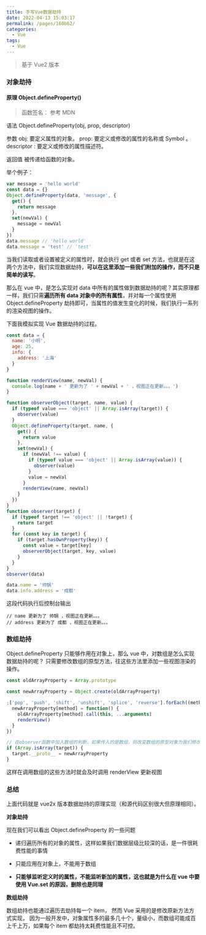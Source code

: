 ```yaml
---
title: 手写Vue数据劫持
date: 2022-04-13 15:03:17
permalink: /pages/160b62/
categories:
  - Vue
tags:
  - Vue
---
```


> 基于 Vue2 版本

### 对象劫持

#### 原理 Object.defineProperty()

> 函数签名： 参考 MDN

语法
Object.defineProperty(obj, prop, descriptor)

参数
obj: 要定义属性的对象。
prop: 要定义或修改的属性的名称或 Symbol 。
descriptor : 要定义或修改的属性描述符。

返回值
被传递给函数的对象。

举个例子：

```js
var message = 'hello world'
const data = {}
Object.defineProperty(data, 'message', {
  get() {
    return message
  },
  set(newVal) {
    message = newVal
  }
})
data.message // 'hello world'
data.message = 'test' // 'test'
```

当我们读取或者设置被定义的属性时，就会执行 get 或者 set 方法，也就是在这两个方法中，我们实现数据劫持，**可以在这里添加一些我们附加的操作，而不只是简单的读写**。

那么在 vue 中，是怎么实现对 data 中所有的属性做到数据劫持的呢？其实原理都一样，我们只需**遍历所有 data 对象中的所有属性**，并对每一个属性使用 Object.defineProperty 劫持即可，当属性的值发生变化的时候，我们执行一系列的渲染视图的操作。

下面我模拟实现 Vue 数据劫持的过程。

```js
const data = {
  name: '小明',
  age: 25,
  info: {
    address: '上海'
  }
}

function renderView(name, newVal) {
  console.log(name + ' 更新为了 ' + newVal + ' ，视图正在更新。。。')
}

function observerObject(target, name, value) {
  if (typeof value === 'object' || Array.isArray(target)) {
    observer(value)
  }
  Object.defineProperty(target, name, {
    get() {
      return value
    },
    set(newVal) {
      if (newVal !== value) {
        if (typeof value === 'object' || Array.isArray(value)) {
          observer(value)
        }
        value = newVal
      }
      renderView(name, newVal)
    }
  })
}
function observer(target) {
  if (typeof target !== 'object' || !target) {
    return target
  }
  for (const key in target) {
    if (target.hasOwnProperty(key)) {
      const value = target[key]
      observerObject(target, key, value)
    }
  }
}
observer(data)

data.name = '帅锅'
data.info.address = '成都'
```

这段代码执行后控制台输出

```shell
// name 更新为了 帅锅 ，视图正在更新。。。
// address 更新为了 成都 ，视图正在更新。。。
```

### 数组劫持

Object.defineProperty 只能够作用在对象上，那么 vue 中，对数组是怎么实现数据劫持的呢？ 只需要修改数组的原型方法，往这些方法里添加一些视图渲染的操作。

```js
const oldArrayProperty = Array.prototype

const newArrayProperty = Object.create(oldArrayProperty)

;['pop', 'push', 'shift', 'unshift', 'splice', 'reverse'].forEach((method) => {
  newArrayProperty[method] = function() {
    oldArrayProperty[method].call(this, ...arguments)
    renderView()
  }
})

// 在observer函数中加入数组的判断，如果传入的是数组，则改变数组的原型对象为我们修改过后的原型。
if (Array.isArray(target)) {
  target.__proto__ = newArrayProperty
}
```

这样在调用数组的这些方法时就会及时调用 renderView 更新视图

### 总结

上面代码就是 vue2x 版本数据劫持的原理实现（和源代码区别很大但原理相同）。

**对象劫持**

现在我们可以看出 Object.defineProperty 的一些问题

- 递归遍历所有的对象的属性，这样如果我们数据层级比较深的话，是一件很耗费性能的事情

- 只能应用在对象上，不能用于数组

- **只能够监听定义时的属性，不能监听新加的属性，这也就是为什么在 vue 中要使用 Vue.set 的原因，删除也是同理**

**数组劫持**

数组劫持也能通过遍历去劫持每一个 item， 然而 Vue 采用的是修改原新方法方式实现， 因为一般开发中，对象属性多的最多几十个，量级小，而数组可能成百上千上万，如果每个 item 都劫持太耗费性能且不可控。
